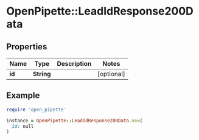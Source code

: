 # OpenPipette::LeadIdResponse200Data

## Properties

| Name | Type | Description | Notes |
| ---- | ---- | ----------- | ----- |
| **id** | **String** |  | [optional] |

## Example

```ruby
require 'open_pipette'

instance = OpenPipette::LeadIdResponse200Data.new(
  id: null
)
```

